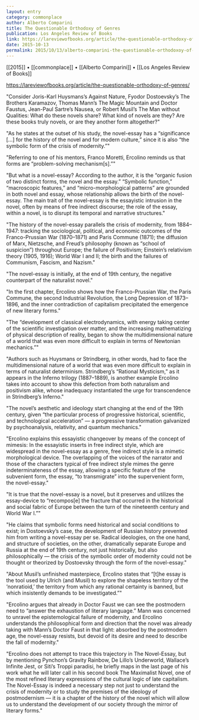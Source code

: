 ```yaml
---
layout: entry
category: commonplace
author: Alberto Comparini
title: The Questionable Orthodoxy of Genres
publication: Los Angeles Review of Books
link: https://lareviewofbooks.org/article/the-questionable-orthodoxy-of-genres/
date: 2015-10-13
permalink: 2015/10/13/alberto-comparini-the-questionable-orthodoxoy-of-genres
---
```


[[2015]] • [[commonplace]] • [[Alberto Comparini]] • [[Los Angeles Review of Books]]

https://lareviewofbooks.org/article/the-questionable-orthodoxy-of-genres/

"Consider Joris-Karl Huysmans’s Against Nature, Fyodor Dostoevsky’s The Brothers Karamazov, Thomas Mann’s The Magic Mountain and Doctor Faustus, Jean-Paul Sartre’s Nausea, or Robert Musil’s The Man without Qualities: What do these novels share? What kind of novels are they? Are these books truly novels, or are they another form altogether?"

"As he states at the outset of his study, the novel-essay has a “significance […] for the history of the novel and for modern culture,” since it is also “the symbolic form of the crisis of modernity.”"

"Referring to one of his mentors, Franco Moretti, Ercolino reminds us that forms are “problem-solving mechanism[s].”"

"But what is a novel-essay? According to the author, it is the “organic fusion of two distinct forms, the novel and the essay.” “Symbolic function,” “macroscopic features,” and “micro-morphological patterns” are grounded in both novel and essay, whose relationship allows the birth of the novel-essay. The main trait of the novel-essay is the essayistic intrusion in the novel, often by means of free indirect discourse; the role of the essay, within a novel, is to disrupt its temporal and narrative structures."

"The history of the novel-essay parallels the crisis of modernity, from 1884–1947: tracking the sociological, political, and economic outcomes of the Franco-Prussian War (1870–1871) and Paris Commune (1871); the diffusion of Marx, Nietzsche, and Freud’s philosophy (known as “school of suspicion”) throughout Europe; the failure of Positivism; Einstein’s relativism theory (1905, 1916); World War I and II; the birth and the failures of Communism, Fascism, and Nazism."

"The novel-essay is initially, at the end of 19th century, the negative counterpart of the naturalist novel."

"In the first chapter, Ercolino shows how the Franco-Prussian War, the Paris Commune, the second Industrial Revolution, the Long Depression of 1873–1896, and the inner contradiction of capitalism precipitated the emergence of new literary forms."

"The “development of classical electrodynamics, with energy taking center of the scientific investigation over matter, and the increasing mathematizing of physical description of reality, began to show the multidimensional nature of a world that was even more difficult to explain in terms of Newtonian mechanics.”"

"Authors such as Huysmans or Strindberg, in other words, had to face the multidimensional nature of a world that was even more difficult to explain in terms of naturalist determinism. Strindberg’s “Rational Mysticism,” as it appears in the Inferno trilogy (1887–1889), is another example Ercolino takes into account to show this defection from both naturalism and positivism alike, whose inadequacy instantiated the urge for transcendence in Strindberg’s Inferno."

"The novel’s aesthetic and ideology start changing at the end of the 19th century, given “the particular process of progressive historical, scientific, and technological acceleration” — a progressive transformation galvanized by psychoanalysis, relativity, and quantum mechanics."

"Ercolino explains this essayistic changeover by means of the concept of mimesis: In the essayistic inserts in free indirect style, which are widespread in the novel-essay as a genre, free indirect style is a mimetic morphological device. The overlapping of the voices of the narrator and those of the characters typical of free indirect style mimes the genre indeterminateness of the essay, allowing a specific feature of the subvenient form, the essay, “to transmigrate” into the supervenient form, the novel-essay."

"It is true that the novel-essay is a novel, but it preserves and utilizes the essay-device to “recompos[e] the fracture that occurred in the historical and social fabric of Europe between the turn of the nineteenth century and World War I.”"

"He claims that symbolic forms need historical and social conditions to exist; in Dostoevsky’s case, the development of Russian history prevented him from writing a novel-essay per se. Radical ideologies, on the one hand, and structure of societies, on the other, dramatically separate Europe and Russia at the end of 19th century, not just historically, but also philosophically — the crisis of the symbolic order of modernity could not be thought or theorized by Dostoevsky through the form of the novel-essay."

"About Musil’s unfinished masterpiece, Ercolino states that “[t]he essay is the tool used by Ulrich (and Musil) to explore the shapeless territory of the ‘nonratioid,’ the territory from which any rational certainty is banned, but which insistently demands to be investigated.”"

"Ercolino argues that already in Doctor Faust we can see the postmodern need to “answer the exhaustion of literary language.” Mann was concerned to unravel the epistemological failure of modernity, and Ercolino understands the philosophical form and direction that the novel was already taking with Mann’s Doctor Faust in that light: absorbed by the postmodern age, the novel-essay resists, but devoid of its desire and need to describe the fall of modernity."

"Ercolino does not attempt to trace this trajectory in The Novel-Essay, but by mentioning Pynchon’s Gravity Rainbow, De Lillo’s Underworld, Wallace’s Infinite Jest, or Siti’s Troppi paradisi, he briefly maps in the last page of his work what he will later call in his second book The Maximalist Novel, one of the most refined literary expressions of the cultural logic of late capitalism. The Novel-Essay is indeed a necessary step not just to understand the crisis of modernity or to study the premises of the ideology of postmodernism — it is a chapter of the history of the novel which will allow us to understand the development of our society through the mirror of literary forms."
